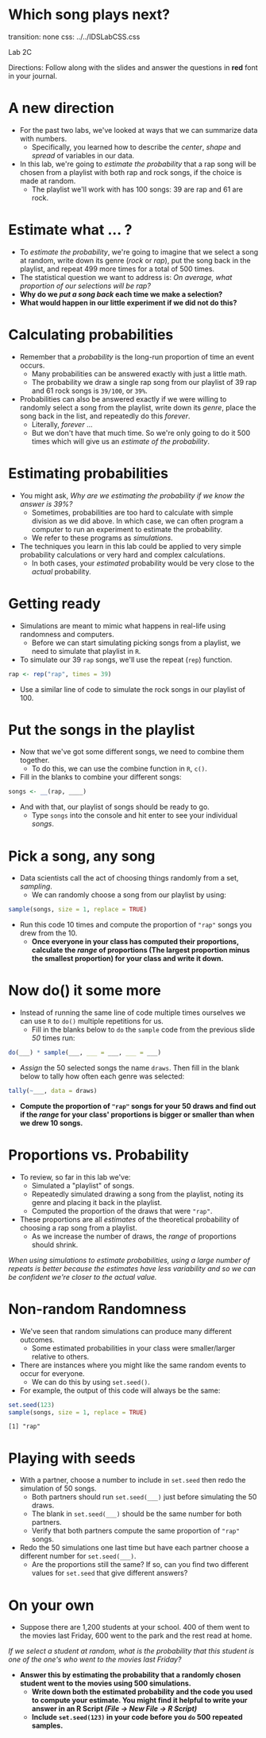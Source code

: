Which song plays next?
===
transition: none
css: ../../IDSLabCSS.css


Lab 2C  

Directions: Follow along with the slides and answer the questions in **red** font in your journal.
 



A new direction
===

- For the past two labs, we've looked at ways that we can summarize data with numbers.
    - Specifically, you learned how to describe the _center_, _shape_ and _spread_ of variables in our data.
- In this lab, we're going to _estimate the probability_ that a rap song will be chosen from a playlist with both rap and rock songs, if the choice is made at random.
    - The playlist we'll work with has 100 songs: 39 are rap and 61 are rock.

Estimate what ... ?
===

- To _estimate the probability_, we're going to imagine that we select a song at random, write down its genre (_rock_ or _rap_), put the song back in the playlist, and repeat 499 more times for a total of 500 times.
- The statistical question we want to address is: _On average, what proportion of our selections will be rap?_
- **Why do we _put a song back_ each time we make a selection?** 
- **What would happen in our little experiment if we did not do this?**  



Calculating probabilities
===

- Remember that a _probability_ is the long-run proportion of time an event occurs.
    - Many probabilities can be answered exactly with just a little math. 
    - The probability we draw a single rap song from our playlist of 39 rap and 61 rock songs is `39/100`, or `39%`.
- Probabilities can also be answered exactly if we were willing to randomly select a song from the playlist, write down its _genre_, place the song back in the list, and repeatedly do this _forever_.
    - Literally, _forever_ ...
    - But we don't have that much time. So we're only going to do it 500 times which will give us an _estimate of the probability_.


Estimating probabilities
===

- You might ask, _Why are we estimating the probability if we know the answer is 39%?_  
    - Sometimes, probabilities are too hard to calculate with simple division as we did above. In which case, we can often program a computer to run an experiment to estimate the probability.
    - We refer to these programs as _simulations_.
- The techniques you learn in this lab could be applied to very simple probability calculations or very hard and complex calculations.
    - In both cases, your _estimated_ probability would be very close to the _actual_ probability.

Getting ready
===

- Simulations are meant to mimic what happens in real-life using randomness and computers.
    - Before we can start simulating picking songs from a playlist, we need to simulate that playlist in `R`.
- To simulate our 39 `rap` songs, we'll use the repeat (`rep`) function.

```r
rap <- rep("rap", times = 39)
```
- Use a similar line of code to simulate the rock songs in our playlist of 100.

Put the songs in the playlist
===

- Now that we've got some different songs, we need to combine them together.
    - To do this, we can use the combine function in `R`, `c()`.
- Fill in the blanks to combine your different songs:

```r
songs <- __(rap, ____)
```
- And with that, our playlist of songs should be ready to go. 
    - Type `songs` into the console and hit enter to see your individual _songs_.


Pick a song, any song
===

- Data scientists call the act of choosing things randomly from a set, _sampling_.
    - We can randomly choose a song from our playlist by using:

```r
sample(songs, size = 1, replace = TRUE)
```

- Run this code 10 times and compute the proportion of `"rap"` songs you drew from the 10.
    - **Once everyone in your class has computed their proportions, calculate the _range_ of proportions (The largest proportion minus the smallest proportion) for your class and write it down.**


Now do() it some more
===

- Instead of running the same line of code multiple times ourselves we can use `R` to `do()` multiple repetitions for us.
    - Fill in the blanks below to `do` the `sample` code from the previous slide _50_ times run:

```r
do(___) * sample(___, ___ = ___, ___ = ___)
```
- _Assign_ the 50 selected songs the name `draws`. Then fill in the blank below to tally how often each genre was selected:

```r
tally(~___, data = draws)
```
- **Compute the proportion of `"rap"` songs for your 50 draws and find out if the _range_ for your class' proportions is bigger or smaller than when we drew 10 songs.**


Proportions vs. Probability
===

- To review, so far in this lab we've:
    - Simulated a "playlist" of songs.
    - Repeatedly simulated drawing a song from the playlist, noting its genre and placing it back in the playlist.
    - Computed the proportion of the draws that were `"rap"`.
- These proportions are all _estimates_ of the theoretical probability of choosing a rap song from a playlist.
    - As we increase the number of draws, the _range_ of proportions should shrink.

_When using simulations to estimate probabilities, using a large number of repeats is better because the estimates have less variability and so we can be confident we're closer to the actual value._

Non-random Randomness
===

- We've seen that random simulations can produce many different outcomes.
    - Some estimated probabilities in your class were smaller/larger relative to others.
- There are instances where you might like the same random events to occur for everyone.
    - We can do this by using `set.seed()`.
- For example, the output of this code will always be the same:

```r
set.seed(123)
sample(songs, size = 1, replace = TRUE)
```

```
[1] "rap"
```


Playing with seeds
=== 

- With a partner, choose a number to include in `set.seed` then redo the simulation of 50 songs. 
    - Both partners should run `set.seed(___)` just before simulating the 50 draws. 
    - The blank in `set.seed(___)` should be the same number for both partners.
    - Verify that both partners compute the same proportion of `"rap"` songs.
- Redo the 50 simulations one last time but have each partner choose a different number for `set.seed(___)`. 
    - Are the proportions still the same? If so, can you find two different values for `set.seed` that give different answers?

On your own
===

- Suppose there are 1,200 students at your school. 400 of them went to the movies last Friday, 600 went to the park and the rest read at home.

_If we select a student at random, what is the probability that this student is one of the one's who went to the movies last Friday?_

- **Answer this by estimating the probability that a randomly chosen student went to the movies using 500 simulations.**
    - **Write down both the estimated probability and the code you used to compute your estimate. You might find it helpful to write your answer in an R Script _(File -> New File -> R Script)_**
    - **Include `set.seed(123)` in your code before you `do` 500 repeated samples.**
